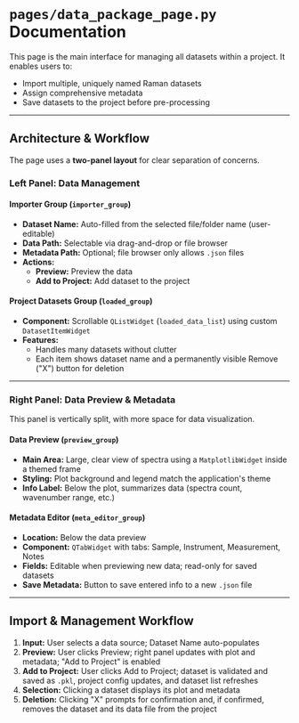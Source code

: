 # `pages/data_package_page.py` Documentation

This page is the main interface for managing all datasets within a project. It enables users to:

- Import multiple, uniquely named Raman datasets
- Assign comprehensive metadata
- Save datasets to the project before pre-processing

---

## Architecture & Workflow

The page uses a **two-panel layout** for clear separation of concerns.

### Left Panel: Data Management

#### **Importer Group (`importer_group`)**

- **Dataset Name:** Auto-filled from the selected file/folder name (user-editable)
- **Data Path:** Selectable via drag-and-drop or file browser
- **Metadata Path:** Optional; file browser only allows `.json` files
- **Actions:**  
     - **Preview:** Preview the data  
     - **Add to Project:** Add dataset to the project

#### **Project Datasets Group (`loaded_group`)**

- **Component:** Scrollable `QListWidget` (`loaded_data_list`) using custom `DatasetItemWidget`
- **Features:**  
     - Handles many datasets without clutter  
     - Each item shows dataset name and a permanently visible Remove ("X") button for deletion

---

### Right Panel: Data Preview & Metadata

This panel is vertically split, with more space for data visualization.

#### **Data Preview (`preview_group`)**

- **Main Area:** Large, clear view of spectra using a `MatplotlibWidget` inside a themed frame
- **Styling:** Plot background and legend match the application's theme
- **Info Label:** Below the plot, summarizes data (spectra count, wavenumber range, etc.)

#### **Metadata Editor (`meta_editor_group`)**

- **Location:** Below the data preview
- **Component:** `QTabWidget` with tabs: Sample, Instrument, Measurement, Notes
- **Fields:** Editable when previewing new data; read-only for saved datasets
- **Save Metadata:** Button to save entered info to a new `.json` file

---

## Import & Management Workflow

1. **Input:** User selects a data source; Dataset Name auto-populates
2. **Preview:** User clicks Preview; right panel updates with plot and metadata; "Add to Project" is enabled
3. **Add to Project:** User clicks Add to Project; dataset is validated and saved as `.pkl`, project config updates, and dataset list refreshes
4. **Selection:** Clicking a dataset displays its plot and metadata
5. **Deletion:** Clicking "X" prompts for confirmation and, if confirmed, removes the dataset and its data file from the project
